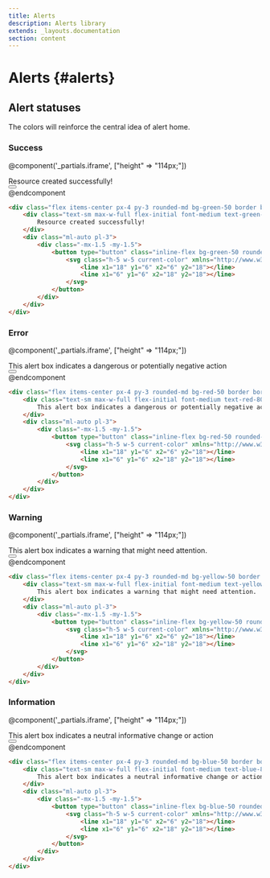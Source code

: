 ```yaml
---
title: Alerts
description: Alerts library
extends: _layouts.documentation
section: content
---
```


# Alerts {#alerts}

## Alert statuses

The colors will reinforce the central idea of ​​alert home.

<!--
<div class="w-auto max-w-sm m-auto">
<img src="/assets/images/spartan.png" alt="under construction" class="content-center w-auto h-auto">
<p class="text-center text-5xl font-medium">Under construction</p>
</div>
-->

### Success

@component('_partials.iframe', ["height" => "114px;"])
<div class="px-4 py-8 bg-white">
    <div class="max-w-3xl mx-auto space-y-4 flex flex-col items-center justify-start sm:space-y-0 sm:flex-row sm:items-end sm:justify-around">
        <div class="flex items-center px-4 py-3 rounded-md bg-green-50 border border-green-400 w-full">
            <div class="text-sm max-w-full flex-initial font-medium text-green-800">
                Resource created successfully!
            </div>
            <div class="ml-auto pl-3">
                <div class="-mx-1.5 -my-1.5">
                    <button type="button" class="inline-flex bg-green-50 rounded-md p-1.5 text-green-500 hover:bg-green-100 focus:outline-none">
                        <svg class="h-5 w-5 current-color" xmlns="http://www.w3.org/2000/svg" viewBox="0 0 24 24" stroke="currentColor" stroke-width="2" stroke-linecap="round" stroke-linejoin="round" class="feather feather-x cursor-pointer hover:text-green-400 rounded-full w-5 h-5 ml-2">
                            <line x1="18" y1="6" x2="6" y2="18"></line>
                            <line x1="6" y1="6" x2="18" y2="18"></line>
                        </svg>
                    </button>
                </div>
            </div>
        </div>
    </div>
</div>
@endcomponent

```html
<div class="flex items-center px-4 py-3 rounded-md bg-green-50 border border-green-400 w-full">
    <div class="text-sm max-w-full flex-initial font-medium text-green-800">
        Resource created successfully!
    </div>
    <div class="ml-auto pl-3">
        <div class="-mx-1.5 -my-1.5">
            <button type="button" class="inline-flex bg-green-50 rounded-md p-1.5 text-green-500 hover:bg-green-100 focus:outline-none">
                <svg class="h-5 w-5 current-color" xmlns="http://www.w3.org/2000/svg" viewBox="0 0 24 24" stroke="currentColor" stroke-width="2" stroke-linecap="round" stroke-linejoin="round" class="feather feather-x cursor-pointer hover:text-green-400 rounded-full w-5 h-5 ml-2">
                    <line x1="18" y1="6" x2="6" y2="18"></line>
                    <line x1="6" y1="6" x2="18" y2="18"></line>
                </svg>
            </button>
        </div>
    </div>
</div>
```

### Error

@component('_partials.iframe', ["height" => "114px;"])
<div class="px-4 py-8 bg-white">
    <div class="max-w-3xl mx-auto space-y-4 flex flex-col items-center justify-start sm:space-y-0 sm:flex-row sm:items-end sm:justify-around">
        <div class="flex items-center px-4 py-3 rounded-md bg-red-50 border border-red-400 w-full">
            <div class="text-sm max-w-full flex-initial font-medium text-red-800">
                This alert box indicates a dangerous or potentially negative action
            </div>
            <div class="ml-auto pl-3">
                <div class="-mx-1.5 -my-1.5">
                    <button type="button" class="inline-flex bg-red-50 rounded-md p-1.5 text-red-500 hover:bg-red-100 focus:outline-none">
                        <svg class="h-5 w-5 current-color" xmlns="http://www.w3.org/2000/svg" viewBox="0 0 24 24" stroke="currentColor" stroke-width="2" stroke-linecap="round" stroke-linejoin="round" class="feather feather-x cursor-pointer hover:text-red-400 rounded-full w-5 h-5 ml-2">
                            <line x1="18" y1="6" x2="6" y2="18"></line>
                            <line x1="6" y1="6" x2="18" y2="18"></line>
                        </svg>
                    </button>
                </div>
            </div>
        </div>
    </div>
</div>
@endcomponent

```html
<div class="flex items-center px-4 py-3 rounded-md bg-red-50 border border-red-400 w-full">
    <div class="text-sm max-w-full flex-initial font-medium text-red-800">
        This alert box indicates a dangerous or potentially negative action
    </div>
    <div class="ml-auto pl-3">
        <div class="-mx-1.5 -my-1.5">
            <button type="button" class="inline-flex bg-red-50 rounded-md p-1.5 text-red-500 hover:bg-red-100 focus:outline-none">
                <svg class="h-5 w-5 current-color" xmlns="http://www.w3.org/2000/svg" viewBox="0 0 24 24" stroke="currentColor" stroke-width="2" stroke-linecap="round" stroke-linejoin="round" class="feather feather-x cursor-pointer hover:text-red-400 rounded-full w-5 h-5 ml-2">
                    <line x1="18" y1="6" x2="6" y2="18"></line>
                    <line x1="6" y1="6" x2="18" y2="18"></line>
                </svg>
            </button>
        </div>
    </div>
</div>
```

### Warning

@component('_partials.iframe', ["height" => "114px;"])
<div class="px-4 py-8 bg-white">
    <div class="max-w-3xl mx-auto space-y-4 flex flex-col items-center justify-start sm:space-y-0 sm:flex-row sm:items-end sm:justify-around">
        <div class="flex items-center px-4 py-3 rounded-md bg-yellow-50 border border-yellow-400 w-full">
            <div class="text-sm max-w-full flex-initial font-medium text-yellow-800">
                This alert box indicates a warning that might need attention.
            </div>
            <div class="ml-auto pl-3">
                <div class="-mx-1.5 -my-1.5">
                    <button type="button" class="inline-flex bg-yellow-50 rounded-md p-1.5 text-yellow-500 hover:bg-yellow-100 focus:outline-none">
                        <svg class="h-5 w-5 current-color" xmlns="http://www.w3.org/2000/svg" viewBox="0 0 24 24" stroke="currentColor" stroke-width="2" stroke-linecap="round" stroke-linejoin="round" class="feather feather-x cursor-pointer hover:text-yellow-400 rounded-full w-5 h-5 ml-2">
                            <line x1="18" y1="6" x2="6" y2="18"></line>
                            <line x1="6" y1="6" x2="18" y2="18"></line>
                        </svg>
                    </button>
                </div>
            </div>
        </div>
    </div>
</div>
@endcomponent

```html
<div class="flex items-center px-4 py-3 rounded-md bg-yellow-50 border border-yellow-400 w-full">
    <div class="text-sm max-w-full flex-initial font-medium text-yellow-800">
        This alert box indicates a warning that might need attention.
    </div>
    <div class="ml-auto pl-3">
        <div class="-mx-1.5 -my-1.5">
            <button type="button" class="inline-flex bg-yellow-50 rounded-md p-1.5 text-yellow-500 hover:bg-yellow-100 focus:outline-none">
                <svg class="h-5 w-5 current-color" xmlns="http://www.w3.org/2000/svg" viewBox="0 0 24 24" stroke="currentColor" stroke-width="2" stroke-linecap="round" stroke-linejoin="round" class="feather feather-x cursor-pointer hover:text-yellow-400 rounded-full w-5 h-5 ml-2">
                    <line x1="18" y1="6" x2="6" y2="18"></line>
                    <line x1="6" y1="6" x2="18" y2="18"></line>
                </svg>
            </button>
        </div>
    </div>
</div>
```

### Information

@component('_partials.iframe', ["height" => "114px;"])
<div class="px-4 py-8 bg-white">
    <div class="max-w-3xl mx-auto space-y-4 flex flex-col items-center justify-start sm:space-y-0 sm:flex-row sm:items-end sm:justify-around">
        <div class="flex items-center px-4 py-3 rounded-md bg-blue-50 border border-blue-400 w-full">
            <div class="text-sm max-w-full flex-initial font-medium text-blue-800">
                This alert box indicates a neutral informative change or action
            </div>
            <div class="ml-auto pl-3">
                <div class="-mx-1.5 -my-1.5">
                    <button type="button" class="inline-flex bg-blue-50 rounded-md p-1.5 text-blue-500 hover:bg-blue-100 focus:outline-none">
                        <svg class="h-5 w-5 current-color" xmlns="http://www.w3.org/2000/svg" viewBox="0 0 24 24" stroke="currentColor" stroke-width="2" stroke-linecap="round" stroke-linejoin="round" class="feather feather-x cursor-pointer hover:text-blue-400 rounded-full w-5 h-5 ml-2">
                            <line x1="18" y1="6" x2="6" y2="18"></line>
                            <line x1="6" y1="6" x2="18" y2="18"></line>
                        </svg>
                    </button>
                </div>
            </div>
        </div>
    </div>
</div>
@endcomponent

```html
<div class="flex items-center px-4 py-3 rounded-md bg-blue-50 border border-blue-400 w-full">
    <div class="text-sm max-w-full flex-initial font-medium text-blue-800">
        This alert box indicates a neutral informative change or action
    </div>
    <div class="ml-auto pl-3">
        <div class="-mx-1.5 -my-1.5">
            <button type="button" class="inline-flex bg-blue-50 rounded-md p-1.5 text-blue-500 hover:bg-blue-100 focus:outline-none">
                <svg class="h-5 w-5 current-color" xmlns="http://www.w3.org/2000/svg" viewBox="0 0 24 24" stroke="currentColor" stroke-width="2" stroke-linecap="round" stroke-linejoin="round" class="feather feather-x cursor-pointer hover:text-blue-400 rounded-full w-5 h-5 ml-2">
                    <line x1="18" y1="6" x2="6" y2="18"></line>
                    <line x1="6" y1="6" x2="18" y2="18"></line>
                </svg>
            </button>
        </div>
    </div>
</div>
```

<!--# Alerts for notifications {#alerts-notifications}

## Alert statuses

The colors will reinforce the central idea of ​​alert home.-->



<!--
### Alert with link

In the event that the alert requires the user to expand the information on another screen, it is recommended, based on the colors described above, to implement it in the following way.

-->
<!--@component('_partials.iframe', ["height" => "114px;"])
<div class="px-4 py-8 bg-white">
    <div class="max-w-3xl mx-auto space-y-4 flex flex-col items-center justify-start sm:space-y-0 sm:flex-row sm:items-end sm:justify-around">
        <div class="flex items-center px-4 py-3 rounded-md bg-blue-50 border border-blue-400 w-full">
            <div class="text-sm flex-initial font-medium text-blue-800">
                This alert box indicates a neutral informative change or action
            </div>
            <div class="ml-auto pl-3">
                <div class="-mx-1.5 -my-1.5 flex content-center">
                    <a href="#" target="_blank"><p class="text-sm font-medium text-blue-800">Read more</p></a>
                    <button type="button" class="inline-flex bg-blue-50 rounded-md p-1.5 text-blue-500 hover:bg-blue-100 focus:outline-none">
                        <svg class="h-5 w-5 current-color" xmlns="http://www.w3.org/2000/svg" viewBox="0 0 24 24" stroke="currentColor" stroke-width="2" stroke-linecap="round" stroke-linejoin="round" class="feather feather-x cursor-pointer hover:text-blue-400 rounded-full w-5 h-5 ml-2">
                            <line x1="18" y1="6" x2="6" y2="18"></line>
                            <line x1="6" y1="6" x2="18" y2="18"></line>
                        </svg>
                    </button>
                </div>
            </div>
        </div>
    </div>
</div>
@endcomponent-->

<!--@component('_partials.iframe', ["height" => "114px;"])
<div class="px-4 py-8 bg-white">
    <div class="max-w-3xl mx-auto space-y-4 flex flex-col items-center justify-start sm:space-y-0 sm:flex-row sm:items-end sm:justify-around">
<div class="flex justify-center items-center font-medium p-2 bg-white rounded-md text-blue-700 bg-blue-100 border border-blue-700 w-full">
<div class="text-sm font-normal  max-w-full flex-initial">
Information</div>
<div class="flex flex-auto flex-row-reverse">

<svg xmlns="http://www.w3.org/2000/svg" width="100%" height="100%" fill="none" viewBox="0 0 24 24" stroke="currentColor" stroke-width="2" stroke-linecap="round" stroke-linejoin="round" class="feather feather-x cursor-pointer hover:text-blue-400 rounded-full w-5 h-5 ml-2">
<line x1="18" y1="6" x2="6" y2="18"></line>
<line x1="6" y1="6" x2="18" y2="18"></line>
</svg>

<div><a>Read more</a></div>
</div>
</div>
    </div>
</div>
@endcomponent-->

<!--
```html
<div class="flex justify-center items-center font-medium p-2 bg-white rounded-md text-blue-700 bg-blue-100 border border-blue-700 w-full">
            <div class="text-sm font-normal  max-w-full flex-initial">
                Information</div>
            <div class="flex flex-auto flex-row-reverse">
                <div>
                    <svg xmlns="http://www.w3.org/2000/svg" width="100%" height="100%" fill="none" viewBox="0 0 24 24" stroke="currentColor" stroke-width="2" stroke-linecap="round" stroke-linejoin="round" class="feather feather-x cursor-pointer hover:text-blue-400 rounded-full w-5 h-5 ml-2">
                        <line x1="18" y1="6" x2="6" y2="18"></line>
                        <line x1="6" y1="6" x2="18" y2="18"></line>
                    </svg>
                </div>
            </div>
        </div>
```
-->